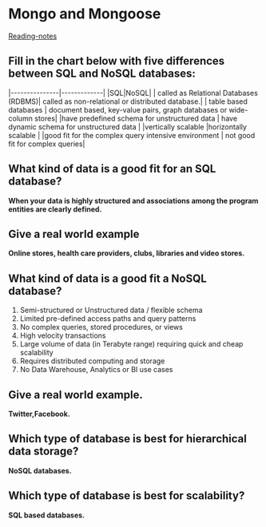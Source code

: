 # Mongo and Mongoose

[Reading-notes](https://odehyazan.github.io/reading-notes/)

## Fill in the chart below with five differences between SQL and NoSQL databases:

|---------------|-------------|
|SQL|NoSQL|
| called as Relational Databases (RDBMS)| called as non-relational or distributed database.|
| table based databases | document based, key-value pairs, graph databases or wide-column stores|
|have predefined schema for unstructured data | have dynamic schema for unstructured data |
|vertically scalable |horizontally scalable |
|good fit for the complex query intensive environment |  not good fit for complex queries|

## What kind of data is a good fit for an SQL database?

**When your data is highly structured and associations among the program entities are clearly defined.**

## Give a real world example

**Online stores, health care providers, clubs, libraries and video stores.**

## What kind of data is a good fit a NoSQL database?

1. Semi-structured or Unstructured data / flexible schema
2. Limited pre-defined access paths and query patterns
3. No complex queries, stored procedures, or views
4. High velocity transactions
5. Large volume of data (in Terabyte range) requiring quick and cheap scalability
6. Requires distributed computing and storage
7. No Data Warehouse, Analytics or BI use cases

## Give a real world example.

**Twitter,Facebook.**

## Which type of database is best for hierarchical data storage?

**NoSQL databases.**

## Which type of database is best for scalability?

**SQL based databases.**
